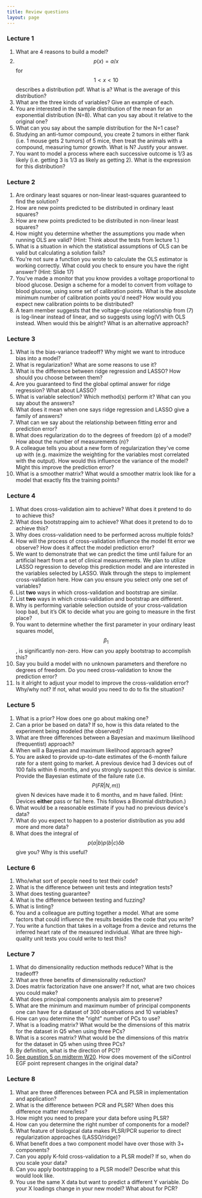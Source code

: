 ```yaml
---
title: Review questions
layout: page
---
```


### Lecture 1

1. What are 4 reasons to build a model?
2. $$p(x) = a/x$$ for $$1 < x < 10$$ describes a distribution pdf. What is a? What is the average of this distribution?
3. What are the three kinds of variables? Give an example of each.
4. You are interested in the sample distribution of the mean for an exponential distribution (N=8). What can you say about it relative to the original one?
5. What can you say about the sample distribution for the N=1 case?
6. Studying an anti-tumor compound, you create 2 tumors in either flank (i.e. 1 mouse gets 2 tumors) of 5 mice, then treat the animals with a compound, measuring tumor growth. What is N? Justify your answer.
7. You want to model a process where each successive outcome is 1/3 as likely (i.e. getting 3 is 1/3 as likely as getting 2). What is the expression for this distribution?

### Lecture 2

1. Are ordinary least squares or non-linear least-squares guaranteed to find the solution?
2. How are new points predicted to be distributed in ordinary least squares?
3. How are new points predicted to be distributed in non-linear least squares?
4. How might you determine whether the assumptions you made when running OLS are valid? (Hint: Think about the tests from lecture 1.)
5. What is a situation in which the statistical assumptions of OLS can be valid but calculating a solution fails?
6. You're not sure a function you wrote to calculate the OLS estimator is working correctly. What could you check to ensure you have the right answer? (Hint: Slide 17)
7. You've made a monitor that you know provides a voltage proportional to blood glucose. Design a scheme for a model to convert from voltage to blood glucose, using some set of calibration points. What is the absolute minimum number of calibration points you'd need? How would you expect new calibration points to be distributed?
8. A team member suggests that the voltage-glucose relationship from (7) is log-linear instead of linear, and so suggests using log(V) with OLS instead. When would this be alright? What is an alternative approach?

### Lecture 3

1. What is the bias-variance tradeoff? Why might we want to introduce bias into a model?
2. What is regularization? What are some reasons to use it?
3. What is the difference between ridge regression and LASSO? How should you choose between them?
4. Are you guaranteed to find the global optimal answer for ridge regression? What about LASSO?
5. What is variable selection? Which method(s) perform it? What can you say about the answers?
6. What does it mean when one says ridge regression and LASSO give a family of answers?
7. What can we say about the relationship between fitting error and prediction error?
8. What does regularization do to the degrees of freedom (p) of a model? How about the number of measurements (n)?
9. A colleague tells you about a new form of regularization they've come up with (e.g. maximize the weighting for the variables most correlated with the output). How would this influence the variance of the model? Might this improve the prediction error?
10. What is a smoother matrix? What would a smoother matrix look like for a model that exactly fits the training points?

### Lecture 4

1. What does cross-validation aim to achieve? What does it pretend to do to achieve this?
2. What does bootstrapping aim to achieve? What does it pretend to do to achieve this?
3. Why does cross-validation need to be performed across multiple folds?
4. How will the process of cross-validation influence the model fit error we observe? How does it affect the model prediction error?
5. We want to demonstrate that we can predict the time until failure for an artificial heart from a set of clinical measurements. We plan to utilize LASSO regression to develop this prediction model and are interested in the variables selected by LASSO. Walk through the steps to implement cross-validation here. How can you ensure you select only one set of variables?
6. List **two** ways in which cross-validation and bootstrap are similar.
7. List **two** ways in which cross-validation and bootstrap are different.
8. Why is performing variable selection outside of your cross-validation loop bad, but it’s OK to decide what you are going to measure in the first place?
9. You want to determine whether the first parameter in your ordinary least squares model, $$\beta_1$$, is significantly non-zero. How can you apply bootstrap to accomplish this?
10. Say you build a model with no unknown parameters and therefore no degrees of freedom. Do you need cross-validation to know the prediction error?
11. Is it alright to adjust your model to improve the cross-validation error? Why/why not? If not, what would you need to do to fix the situation?

### Lecture 5

1. What is a prior? How does one go about making one?
2. Can a prior be based on data? If so, how is this data related to the experiment being modeled (the observed)?
3. What are three differences between a Bayesian and maximum likelihood (frequentist) approach?
4. When will a Bayesian and maximum likelihood approach agree?
5. You are asked to provide up-to-date estimates of the 6-month failure rate for a stent going to market. A previous device had 3 devices out of 100 fails within 6 months, and you strongly suspect this device is similar. Provide the Bayesian estimate of the failure rate (i.e. $$P(FR \vert N,m))$$ given N devices have made it to 6 months, and m have failed. (Hint: Devices **either** pass or fail here. This follows a Binomial distribution.)
6. What would be a reasonable estimate if you had no previous device's data?
7. What do you expect to happen to a posterior distribution as you add more and more data?
8. What does the integral of $$p(a \vert b) p(b \vert c) \delta b$$ give you? Why is this useful?

### Lecture 6

1. Who/what sort of people need to test their code?
2. What is the difference between unit tests and integration tests?
3. What does testing guarantee?
4. What is the difference between testing and fuzzing?
5. What is linting?
6. You and a colleague are putting together a model. What are some factors that could influence the results besides the code that you write?
7. You write a function that takes in a voltage from a device and returns the inferred heart rate of the measured individual. What are three high-quality unit tests you could write to test this?

### Lecture 7

1. What do dimensionality reduction methods reduce? What is the tradeoff?
2. What are three benefits of dimensionality reduction?
3. Does matrix factorization have one answer? If not, what are two choices you could make?
4. What does principal components analysis aim to preserve?
5. What are the minimum and maximum number of principal components one can have for a dataset of 300 observations and 10 variables?
6. How can you determine the "right" number of PCs to use?
7. What is a loading matrix? What would be the dimensions of this matrix for the dataset in Q5 when using three PCs?
8. What is a scores matrix? What would be the dimensions of this matrix for the dataset in Q5 when using three PCs?
9. By definition, what is the direction of PC1?
10. [See question 5 on midterm W20](https://aarmey.github.io/ml-for-bioe///files/midterm-W20.pdf). How does movement of the siControl EGF point represent changes in the original data?

### Lecture 8

1. What are three differences between PCA and PLSR in implementation and application?
2. What is the difference between PCR and PLSR? When does this difference matter more/less?
3. How might you need to prepare your data before using PLSR?
4. How can you determine the right number of components for a model?
5. What feature of biological data makes PLSR/PCR superior to direct regularization approaches (LASSO/ridge)?
6. What benefit does a two component model have over those with 3+ components?
7. Can you apply K-fold cross-validation to a PLSR model? If so, when do you scale your data?
8. Can you apply bootstrapping to a PLSR model? Describe what this would look like.
9. You use the same X data but want to predict a different Y variable. Do your X loadings change in your new model? What about for PCR?
